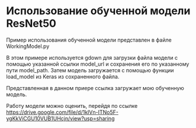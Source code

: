 # Использование обученной модели ResNet50

Пример использования обученной модели представлен в файле WorkingModel.py

В этом примере используется gdown для загрузки файла модели с помощью указанной ссылки model_url и сохранения его по указанному пути model_path. Затем модель загружается с помощью функции load_model из Keras из сохраненного файла.

Представленная в данном приере ссылка загружает мою обученную модель.

Работу модели можно оценить, перейдя по ссылке https://drive.google.com/file/d/1kIVn-ITNo5F-ygKkViCGU10VUB1UHcjn/view?usp=sharing

